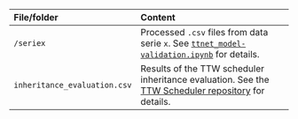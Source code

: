 |File/folder| Content |
|:---|:---|
|`/seriex`| Processed `.csv` files from data serie `x`. See [`ttnet_model-validation.ipynb`](https://github.com/romain-jacob/TTW-Artifacts#reproducing-the-data-processing) for details.|
|`inheritance_evaluation.csv`| Results of the TTW scheduler inheritance evaluation. See the [TTW Scheduler repository](https://github.com/romain-jacob/TTW-Scheduler) for details.|
